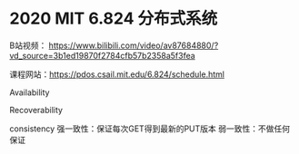 # 2020 MIT 6.824 分布式系统

B站视频： https://www.bilibili.com/video/av87684880/?vd_source=3b1ed19870f2784cfb57b2358a5f3fea

课程网站：https://pdos.csail.mit.edu/6.824/schedule.html

Availability

Recoverability

consistency    强一致性：保证每次GET得到最新的PUT版本    弱一致性：不做任何保证